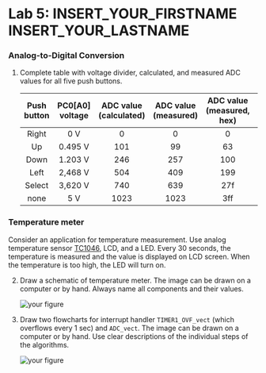 # Lab 5: INSERT_YOUR_FIRSTNAME INSERT_YOUR_LASTNAME

### Analog-to-Digital Conversion

1. Complete table with voltage divider, calculated, and measured ADC values for all five push buttons.

   | **Push button** | **PC0[A0] voltage** | **ADC value (calculated)** | **ADC value (measured)** | **ADC value (measured, hex)** | **PC0[A0] voltage measured** |
   | :-: | :-: | :-: | :-: | :-: |:-: |
   | Right  | 0&nbsp;V | 0   | 0 | 0 | 0 |
   | Up     | 0.495&nbsp;V | 101 | 99 | 63 | 5 |
   | Down   | 1.203&nbsp;V | 246 | 257 | 100 | 85 |
   | Left   | 2,468&nbsp;V | 504 | 409 | 199 | 45 |
   | Select | 3,620&nbsp;V | 740 | 639 | 27f | 95 |
   | none   | 5&nbsp;V | 1023 | 1023 | 3ff | 15 |

### Temperature meter

Consider an application for temperature measurement. Use analog temperature sensor [TC1046](http://ww1.microchip.com/downloads/en/DeviceDoc/21496C.pdf), LCD, and a LED. Every 30 seconds, the temperature is measured and the value is displayed on LCD screen. When the temperature is too high, the LED will turn on.

2. Draw a schematic of temperature meter. The image can be drawn on a computer or by hand. Always name all components and their values.

   ![your figure]()

3. Draw two flowcharts for interrupt handler `TIMER1_OVF_vect` (which overflows every 1&nbsp;sec) and `ADC_vect`. The image can be drawn on a computer or by hand. Use clear descriptions of the individual steps of the algorithms.

   ![your figure]()

